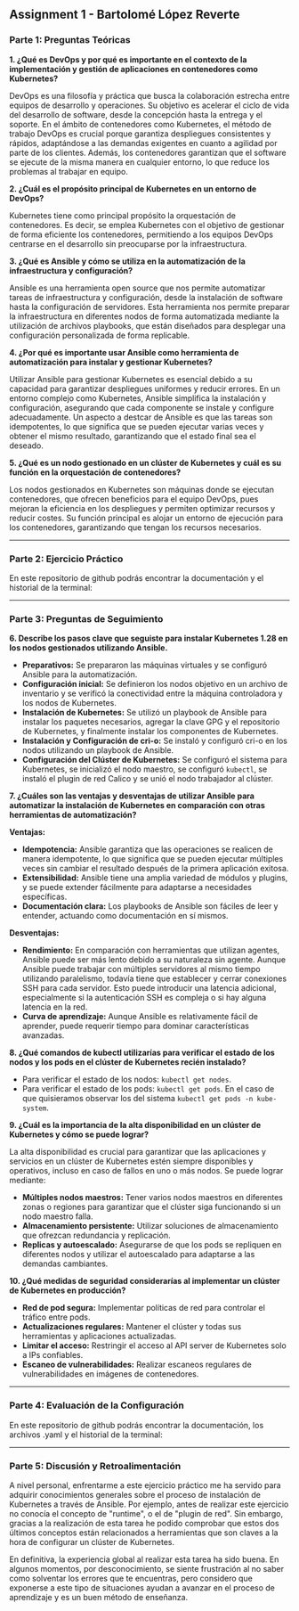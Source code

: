 ## Assignment 1 - Bartolomé López Reverte

### **Parte 1: Preguntas Teóricas**

**1. ¿Qué es DevOps y por qué es importante en el contexto de la implementación y gestión de aplicaciones en contenedores como Kubernetes?**

DevOps es una filosofía y práctica que busca la colaboración estrecha entre equipos de desarrollo y operaciones. Su objetivo es acelerar el ciclo de vida del desarrollo de software, desde la concepción hasta la entrega y el soporte. En el ámbito de contenedores como Kubernetes, el método de trabajo DevOps es crucial porque garantiza despliegues consistentes y rápidos, adaptándose a las demandas exigentes en cuanto a agilidad por parte de los clientes. Además, los contenedores garantizan que el software se ejecute de la misma manera en cualquier entorno, lo que reduce los problemas al trabajar en equipo.

**2. ¿Cuál es el propósito principal de Kubernetes en un entorno de DevOps?**

Kubernetes tiene como principal propósito la orquestación de contenedores. Es decir, se emplea Kubernetes con el objetivo de gestionar de forma eficiente los contenedores, permitiendo a los equipos DevOps centrarse en el desarrollo sin preocuparse por la infraestructura. 

**3. ¿Qué es Ansible y cómo se utiliza en la automatización de la infraestructura y configuración?**

Ansible es una herramienta open source que nos permite automatizar tareas de infraestructura y configuración, desde la instalación de software hasta la configuración de servidores. Esta herramienta nos permite preparar la infraestructura en diferentes nodos de forma automatizada mediante la utilización de archivos playbooks, que están diseñados para desplegar una configuración personalizada de forma replicable. 

**4. ¿Por qué es importante usar Ansible como herramienta de automatización para instalar y gestionar Kubernetes?**

Utilizar Ansible para gestionar Kubernetes es esencial debido a su capacidad para garantizar despliegues uniformes y reducir errores. En un entorno complejo como Kubernetes, Ansible simplifica la instalación y configuración, asegurando que cada componente se instale y configure adecuadamente. Un aspecto a destcar de Ansible es que las tareas son idempotentes, lo que significa que se pueden ejecutar varias veces y obtener el mismo resultado, garantizando que el estado final sea el deseado.

**5. ¿Qué es un nodo gestionado en un clúster de Kubernetes y cuál es su función en la orquestación de contenedores?**

Los nodos gestionados en Kubernetes son máquinas donde se ejecutan contenedores, que ofrecen beneficios para el equipo DevOps, pues mejoran la eficiencia en los despliegues y permiten optimizar recursos y reducir costes. Su función principal es alojar un entorno de ejecución para los contenedores, garantizando que tengan los recursos necesarios. 

---

### **Parte 2: Ejercicio Práctico**

En este repositorio de github podrás encontrar la documentación y el historial de la terminal:

---

### **Parte 3: Preguntas de Seguimiento**

**6. Describe los pasos clave que seguiste para instalar Kubernetes 1.28 en los nodos gestionados utilizando Ansible.**

- **Preparativos:** Se prepararon las máquinas virtuales y se configuró Ansible para la automatización.
- **Configuración inicial:** Se definieron los nodos objetivo en un archivo de inventario y se verificó la conectividad entre la máquina controladora y los nodos de Kubernetes.
- **Instalación de Kubernetes:** Se utilizó un playbook de Ansible para instalar los paquetes necesarios, agregar la clave GPG y el repositorio de Kubernetes, y finalmente instalar los componentes de Kubernetes.
- **Instalación y Configuración de cri-o:** Se instaló y configuró cri-o en los nodos utilizando un playbook de Ansible.
- **Configuración del Clúster de Kubernetes:** Se configuró el sistema para Kubernetes, se inicializó el nodo maestro, se configuró `kubectl`, se instaló el plugin de red Calico y se unió el nodo trabajador al clúster.

**7. ¿Cuáles son las ventajas y desventajas de utilizar Ansible para automatizar la instalación de Kubernetes en comparación con otras herramientas de automatización?**

**Ventajas:**
- **Idempotencia:** Ansible garantiza que las operaciones se realicen de manera idempotente, lo que significa que se pueden ejecutar múltiples veces sin cambiar el resultado después de la primera aplicación exitosa.
- **Extensibilidad:** Ansible tiene una amplia variedad de módulos y plugins, y se puede extender fácilmente para adaptarse a necesidades específicas.
- **Documentación clara:** Los playbooks de Ansible son fáciles de leer y entender, actuando como documentación en sí mismos.

**Desventajas:**
- **Rendimiento:** En comparación con herramientas que utilizan agentes, Ansible puede ser más lento debido a su naturaleza sin agente. Aunque Ansible puede trabajar con múltiples servidores al mismo tiempo utilizando paralelismo, todavía tiene que establecer y cerrar conexiones SSH para cada servidor. Esto puede introducir una latencia adicional, especialmente si la autenticación SSH es compleja o si hay alguna latencia en la red.
- **Curva de aprendizaje:** Aunque Ansible es relativamente fácil de aprender, puede requerir tiempo para dominar características avanzadas.

**8. ¿Qué comandos de kubectl utilizarías para verificar el estado de los nodos y los pods en el clúster de Kubernetes recién instalado?**

- Para verificar el estado de los nodos: `kubectl get nodes`.
- Para verificar el estado de los pods: `kubectl get pods`. En el caso de que quisieramos observar los del sistema `kubectl get pods -n kube-system`.

**9. ¿Cuál es la importancia de la alta disponibilidad en un clúster de Kubernetes y cómo se puede lograr?**

La alta disponibilidad es crucial para garantizar que las aplicaciones y servicios en un clúster de Kubernetes estén siempre disponibles y operativos, incluso en caso de fallos en uno o más nodos. Se puede lograr mediante:

- **Múltiples nodos maestros:** Tener varios nodos maestros en diferentes zonas o regiones para garantizar que el clúster siga funcionando si un nodo maestro falla.
- **Almacenamiento persistente:** Utilizar soluciones de almacenamiento que ofrezcan redundancia y replicación.
- **Replicas y autoescalado:** Asegurarse de que los pods se repliquen en diferentes nodos y utilizar el autoescalado para adaptarse a las demandas cambiantes.

**10. ¿Qué medidas de seguridad considerarías al implementar un clúster de Kubernetes en producción?**

- **Red de pod segura:** Implementar políticas de red para controlar el tráfico entre pods.
- **Actualizaciones regulares:** Mantener el clúster y todas sus herramientas y aplicaciones actualizadas.
- **Limitar el acceso:** Restringir el acceso al API server de Kubernetes solo a IPs confiables.
- **Escaneo de vulnerabilidades:** Realizar escaneos regulares de vulnerabilidades en imágenes de contenedores.

---

### **Parte 4: Evaluación de la Configuración**

En este repositorio de github podrás encontrar la documentación, los archivos .yaml y el historial de la terminal:

---

### **Parte 5: Discusión y Retroalimentación**

A nivel personal, enfrentarme a este ejercicio práctico me ha servido para adquirir conocimientos generales sobre el proceso de instalación de Kubernetes a través de Ansible. Por ejemplo, antes de realizar este ejercicio no conocía el concepto de "runtime", o el de "plugin de red". Sin embargo, gracias a la realización de esta tarea he podido comprobar que estos dos últimos conceptos están relacionados a herramientas que son claves a la hora de configurar un clúster de Kubernetes.

En definitiva, la experiencia global al realizar esta tarea ha sido buena. En algunos momentos, por desconocimiento, se siente frustración al no saber como solventar los errores que te encuentras, pero considero que exponerse a este tipo de situaciones ayudan a avanzar en el proceso de aprendizaje y es un buen método de enseñanza.

